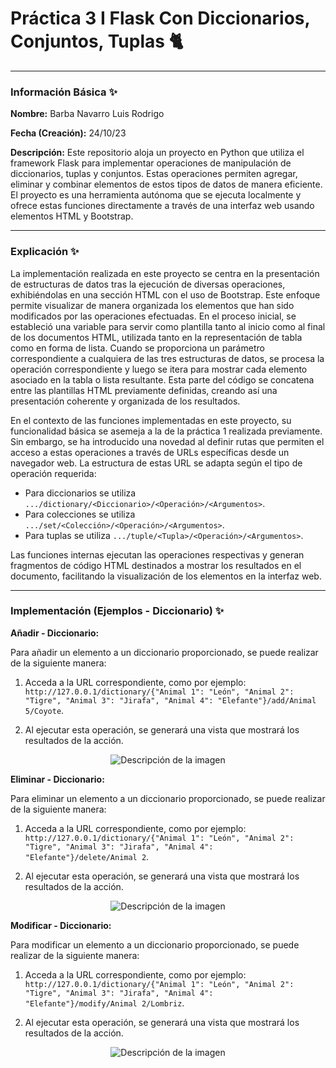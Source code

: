 # Práctica 3 I Flask Con Diccionarios, Conjuntos, Tuplas 🐈

---

### Información Básica ✨

**Nombre:** Barba Navarro Luis Rodrigo

**Fecha (Creación):** 24/10/23

**Descripción:** Este repositorio aloja un proyecto en Python que utiliza el framework Flask para implementar operaciones de manipulación de diccionarios, tuplas y conjuntos. Estas operaciones permiten agregar, eliminar y combinar elementos de estos tipos de datos de manera eficiente. El proyecto es una herramienta autónoma que se ejecuta localmente y ofrece estas funciones directamente a través de una interfaz web usando elementos HTML y Bootstrap.

---

### Explicación ✨

La implementación realizada en este proyecto se centra en la presentación de estructuras de datos tras la ejecución de diversas operaciones, exhibiéndolas en una sección HTML con el uso de Bootstrap. Este enfoque permite visualizar de manera organizada los elementos que han sido modificados por las operaciones efectuadas. En el proceso inicial, se estableció una variable para servir como plantilla tanto al inicio como al final de los documentos HTML, utilizada tanto en la representación de tabla como en forma de lista. Cuando se proporciona un parámetro correspondiente a cualquiera de las tres estructuras de datos, se procesa la operación correspondiente y luego se itera para mostrar cada elemento asociado en la tabla o lista resultante. Esta parte del código se concatena entre las plantillas HTML previamente definidas, creando así una presentación coherente y organizada de los resultados.

En el contexto de las funciones implementadas en este proyecto, su funcionalidad básica se asemeja a la de la práctica 1 realizada previamente. Sin embargo, se ha introducido una novedad al definir rutas que permiten el acceso a estas operaciones a través de URLs específicas desde un navegador web. La estructura de estas URL se adapta según el tipo de operación requerida:

- Para diccionarios se utiliza `.../dictionary/<Diccionario>/<Operación>/<Argumentos>`.
- Para colecciones se utiliza `.../set/<Colección>/<Operación>/<Argumentos>`.
- Para tuplas se utiliza `.../tuple/<Tupla>/<Operación>/<Argumentos>`.

Las funciones internas ejecutan las operaciones respectivas y generan fragmentos de código HTML destinados a mostrar los resultados en el documento, facilitando la visualización de los elementos en la interfaz web.

---

### Implementación (Ejemplos - Diccionario) ✨

**Añadir - Diccionario:**

Para añadir un elemento a un diccionario proporcionado, se puede realizar de la siguiente manera:

1. Acceda a la URL correspondiente, como por ejemplo: `http://127.0.0.1/dictionary/{"Animal 1": "León", "Animal 2": "Tigre", "Animal 3": "Jirafa", "Animal 4": "Elefante"}/add/Animal 5/Coyote`.

2. Al ejecutar esta operación, se generará una vista que mostrará los resultados de la acción.

<p align="center">
  <img src="https://i.imgur.com/lkC07fr.png" alt="Descripción de la imagen">
</p>

**Eliminar - Diccionario:**

Para eliminar un elemento a un diccionario proporcionado, se puede realizar de la siguiente manera:

1. Acceda a la URL correspondiente, como por ejemplo: `http://127.0.0.1/dictionary/{"Animal 1": "León", "Animal 2": "Tigre", "Animal 3": "Jirafa", "Animal 4": "Elefante"}/delete/Animal 2`.

2. Al ejecutar esta operación, se generará una vista que mostrará los resultados de la acción.

<p align="center">
  <img src="https://i.imgur.com/XzyW7i1.png" alt="Descripción de la imagen">
</p>

**Modificar - Diccionario:**

Para modificar un elemento a un diccionario proporcionado, se puede realizar de la siguiente manera:

1. Acceda a la URL correspondiente, como por ejemplo: `http://127.0.0.1/dictionary/{"Animal 1": "León", "Animal 2": "Tigre", "Animal 3": "Jirafa", "Animal 4": "Elefante"}/modify/Animal 2/Lombriz`.

2. Al ejecutar esta operación, se generará una vista que mostrará los resultados de la acción.

<p align="center">
  <img src="https://i.imgur.com/4cMezat.png" alt="Descripción de la imagen">
</p>
